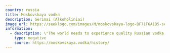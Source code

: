 ```yaml
---
country: russia
title: Moskovskaya vodka
description: Gėrimai (Alkoholiniai)
image_url: https://seeklogo.com/images/M/moskovskaya-logo-BF71F6A1B5-seeklogo.com.png
information:
  - description: \"The world needs to experience quality Russian vodka!\"
    type: negative
    source: https://moskovskaya.vodka/history/
---
```

